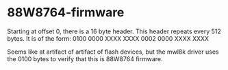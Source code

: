 88W8764-firmware
================
Starting at offset 0, there is a 16 byte header.  This header repeats every 512 bytes.  It is of the form:
0100 0000 XXXX XXXX 0002 0000 XXXX XXXX

Seems like at artifact of artifact of flash devices, but the mwl8k driver uses the 0100 bytes to verify that this is 88W8764 firmware.
